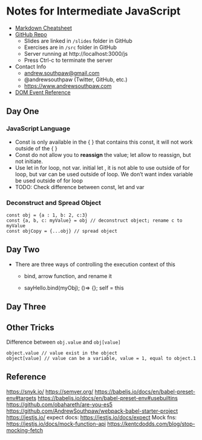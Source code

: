 # Notes for Intermediate JavaScript

- [Markdown Cheatsheet](https://www.markdownguide.org/cheat-sheet/)
- [GitHub Repo](https://github.com/andrewsouthpaw/webdev)
    -  Slides are linked in `/slides` folder in GitHub
    - Exercises are in `/src` folder in GitHub
    - Server running at http://localhost:3000/js
    - Press Ctrl-c to terminate the server
- Contact Info
    - andrew.southpaw@gmail.com
    - @andrewsouthpaw (Twitter, GitHub, etc.)
    - https://www.andrewsouthpaw.com
- [DOM Event Reference](https://developer.mozilla.org/en-US/docs/Web/Events)



## Day One
### JavaScript Language
- Const is only available in the { } that contains this const, it will not work outside of the { }
- Const do not allow you to **reassign** the value; let allow to reassign, but not initiate.
- Use let in for loop, not var. initial let , it is not able to use outside of for loop, but var can be used outside of loop. We don’t want index variable be used outside of for loop
- TODO: Check difference between const, let and var


### Deconstruct and Spread Object
```
const obj = {a : 1, b: 2, c:3}
const {a, b, c: myValue} = obj // deconstruct object; rename c to myValue
const objCopy = {...obj} // spread object
```



## Day Two

- There are three ways of controlling the execution context of this

    - bind, arrow function, and rename it

    - sayHello.bind(myObj); ()=> {}; self = this



## Day Three





## Other Tricks
Difference between `obj.value` and `obj[value]`
```
object.value // value exist in the object
object[value] // value can be a variable, value = 1, equal to object.1
```


## Reference
https://snyk.io/
https://semver.org/
https://babeljs.io/docs/en/babel-preset-env#targets
https://babeljs.io/docs/en/babel-preset-env#usebuiltins
https://github.com/obahareth/are-you-es5
https://github.com/AndrewSouthpaw/webpack-babel-starter-project
https://jestjs.io/
expect docs: https://jestjs.io/docs/expect
Mock fns: https://jestjs.io/docs/mock-function-api
https://kentcdodds.com/blog/stop-mocking-fetch
